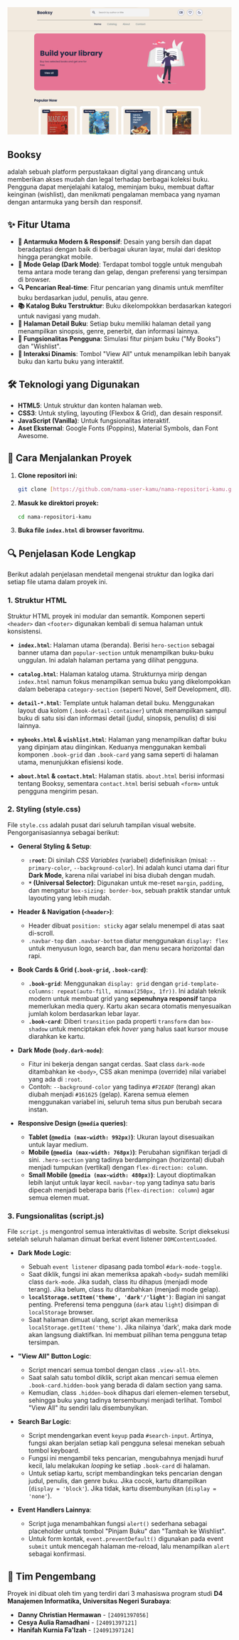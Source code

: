 ![Booksy Screenshot](images/ss1.png) 
## Booksy
adalah sebuah platform perpustakaan digital yang dirancang untuk memberikan akses mudah dan legal terhadap berbagai koleksi buku. Pengguna dapat menjelajahi katalog, meminjam buku, membuat daftar keinginan (wishlist), dan menikmati pengalaman membaca yang nyaman dengan antarmuka yang bersih dan responsif.

## ✨ Fitur Utama

-   **🎨 Antarmuka Modern & Responsif**: Desain yang bersih dan dapat beradaptasi dengan baik di berbagai ukuran layar, mulai dari desktop hingga perangkat mobile.
-   **🌙 Mode Gelap (Dark Mode)**: Terdapat tombol toggle untuk mengubah tema antara mode terang dan gelap, dengan preferensi yang tersimpan di browser.
-   **🔍 Pencarian Real-time**: Fitur pencarian yang dinamis untuk memfilter buku berdasarkan judul, penulis, atau genre.
-   **📚 Katalog Buku Terstruktur**: Buku dikelompokkan berdasarkan kategori untuk navigasi yang mudah.
-   **📖 Halaman Detail Buku**: Setiap buku memiliki halaman detail yang menampilkan sinopsis, genre, penerbit, dan informasi lainnya.
-   **👤 Fungsionalitas Pengguna**: Simulasi fitur pinjam buku ("My Books") dan "Wishlist".
-   **🚀 Interaksi Dinamis**: Tombol "View All" untuk menampilkan lebih banyak buku dan kartu buku yang interaktif.

## 🛠️ Teknologi yang Digunakan

-   **HTML5**: Untuk struktur dan konten halaman web.
-   **CSS3**: Untuk styling, layouting (Flexbox & Grid), dan desain responsif.
-   **JavaScript (Vanilla)**: Untuk fungsionalitas interaktif.
-   **Aset Eksternal**: Google Fonts (Poppins), Material Symbols, dan Font Awesome.

## 🚀 Cara Menjalankan Proyek

1.  **Clone repositori ini:**
    ```sh
    git clone [https://github.com/nama-user-kamu/nama-repositori-kamu.git](https://github.com/nama-user-kamu/nama-repositori-kamu.git)
    ```
2.  **Masuk ke direktori proyek:**
    ```sh
    cd nama-repositori-kamu
    ```
3.  **Buka file `index.html` di browser favoritmu.**

## 🔍 Penjelasan Kode Lengkap

Berikut adalah penjelasan mendetail mengenai struktur dan logika dari setiap file utama dalam proyek ini.

### 1. Struktur HTML

Struktur HTML proyek ini modular dan semantik. Komponen seperti `<header>` dan `<footer>` digunakan kembali di semua halaman untuk konsistensi.

-   **`index.html`**: Halaman utama (beranda). Berisi `hero-section` sebagai banner utama dan `popular-section` untuk menampilkan buku-buku unggulan. Ini adalah halaman pertama yang dilihat pengguna.

-   **`catalog.html`**: Halaman katalog utama. Strukturnya mirip dengan `index.html` namun fokus menampilkan semua buku yang dikelompokkan dalam beberapa `category-section` (seperti Novel, Self Development, dll).

-   **`detail-*.html`**: Template untuk halaman detail buku. Menggunakan layout dua kolom (`.book-detail-container`) untuk menampilkan sampul buku di satu sisi dan informasi detail (judul, sinopsis, penulis) di sisi lainnya.

-   **`mybooks.html` & `wishlist.html`**: Halaman yang menampilkan daftar buku yang dipinjam atau diinginkan. Keduanya menggunakan kembali komponen `.book-grid` dan `.book-card` yang sama seperti di halaman utama, menunjukkan efisiensi kode.

-   **`about.html` & `contact.html`**: Halaman statis. `about.html` berisi informasi tentang Booksy, sementara `contact.html` berisi sebuah `<form>` untuk pengguna mengirim pesan.

### 2. Styling (style.css)

File `style.css` adalah pusat dari seluruh tampilan visual website. Pengorganisasiannya sebagai berikut:

-   **General Styling & Setup**:
    -   **`:root`**: Di sinilah *CSS Variables* (variabel) didefinisikan (misal: `--primary-color`, `--background-color`). Ini adalah kunci utama dari fitur **Dark Mode**, karena nilai variabel ini bisa diubah dengan mudah.
    -   **`*` (Universal Selector)**: Digunakan untuk me-reset `margin`, `padding`, dan mengatur `box-sizing: border-box`, sebuah praktik standar untuk layouting yang lebih mudah.

-   **Header & Navigation (`<header>`)**:
    -   Header dibuat `position: sticky` agar selalu menempel di atas saat di-scroll.
    -   `.navbar-top` dan `.navbar-bottom` diatur menggunakan `display: flex` untuk menyusun logo, search bar, dan menu secara horizontal dan rapi.

-   **Book Cards & Grid (`.book-grid`, `.book-card`)**:
    -   **`.book-grid`**: Menggunakan `display: grid` dengan `grid-template-columns: repeat(auto-fill, minmax(250px, 1fr))`. Ini adalah teknik modern untuk membuat grid yang **sepenuhnya responsif** tanpa memerlukan media query. Kartu akan secara otomatis menyesuaikan jumlah kolom berdasarkan lebar layar.
    -   **`.book-card`**: Diberi `transition` pada properti `transform` dan `box-shadow` untuk menciptakan efek *hover* yang halus saat kursor mouse diarahkan ke kartu.

-   **Dark Mode (`body.dark-mode`)**:
    -   Fitur ini bekerja dengan sangat cerdas. Saat class `dark-mode` ditambahkan ke `<body>`, CSS akan menimpa (override) nilai variabel yang ada di `:root`.
    -   Contoh: `--background-color` yang tadinya `#F2EADF` (terang) akan diubah menjadi `#161625` (gelap). Karena semua elemen menggunakan variabel ini, seluruh tema situs pun berubah secara instan.

-   **Responsive Design (`@media` queries)**:
    -   **Tablet (`@media (max-width: 992px)`)**: Ukuran layout disesuaikan untuk layar medium.
    -   **Mobile (`@media (max-width: 768px)`)**: Perubahan signifikan terjadi di sini. `.hero-section` yang tadinya berdampingan (horizontal) diubah menjadi tumpukan (vertikal) dengan `flex-direction: column`.
    -   **Small Mobile (`@media (max-width: 480px)`)**: Layout dioptimalkan lebih lanjut untuk layar kecil. `navbar-top` yang tadinya satu baris dipecah menjadi beberapa baris (`flex-direction: column`) agar semua elemen muat.

### 3. Fungsionalitas (script.js)

File `script.js` mengontrol semua interaktivitas di website. Script dieksekusi setelah seluruh halaman dimuat berkat event listener `DOMContentLoaded`.

-   **Dark Mode Logic**:
    -   Sebuah `event listener` dipasang pada tombol `#dark-mode-toggle`.
    -   Saat diklik, fungsi ini akan memeriksa apakah `<body>` sudah memiliki class `dark-mode`. Jika sudah, class itu dihapus (menjadi mode terang). Jika belum, class itu ditambahkan (menjadi mode gelap).
    -   **`localStorage.setItem('theme', 'dark'/'light')`**: Bagian ini sangat penting. Preferensi tema pengguna (`dark` atau `light`) disimpan di `localStorage` browser.
    -   Saat halaman dimuat ulang, script akan memeriksa `localStorage.getItem('theme')`. Jika nilainya 'dark', maka dark mode akan langsung diaktifkan. Ini membuat pilihan tema pengguna tetap tersimpan.

-   **"View All" Button Logic**:
    -   Script mencari semua tombol dengan class `.view-all-btn`.
    -   Saat salah satu tombol diklik, script akan mencari semua elemen `.book-card.hidden-book` yang berada di dalam section yang sama.
    -   Kemudian, class `.hidden-book` dihapus dari elemen-elemen tersebut, sehingga buku yang tadinya tersembunyi menjadi terlihat. Tombol "View All" itu sendiri lalu disembunyikan.

-   **Search Bar Logic**:
    -   Script mendengarkan event `keyup` pada `#search-input`. Artinya, fungsi akan berjalan setiap kali pengguna selesai menekan sebuah tombol keyboard.
    -   Fungsi ini mengambil teks pencarian, mengubahnya menjadi huruf kecil, lalu melakukan *looping* ke setiap `.book-card` di halaman.
    -   Untuk setiap kartu, script membandingkan teks pencarian dengan judul, penulis, dan genre buku. Jika cocok, kartu ditampilkan (`display = 'block'`). Jika tidak, kartu disembunyikan (`display = 'none'`).

-   **Event Handlers Lainnya**:
    -   Script juga menambahkan fungsi `alert()` sederhana sebagai placeholder untuk tombol "Pinjam Buku" dan "Tambah ke Wishlist".
    -   Untuk form kontak, `event.preventDefault()` digunakan pada event `submit` untuk mencegah halaman me-reload, lalu menampilkan `alert` sebagai konfirmasi.

## 👥 Tim Pengembang

Proyek ini dibuat oleh tim yang terdiri dari 3 mahasiswa program studi **D4 Manajemen Informatika, Universitas Negeri Surabaya**:

* **Danny Christian Hermawan** - `[24091397056]` 
* **Cesya Aulia Ramadhani** - `[24091397121]` 
* **Hanifah Kurnia Fa'Izah** - `[24091397124]` 
